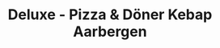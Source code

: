 ---
title: "Deluxe - Pizza & Döner Kebap Aarbergen"
url: /aarbergen/deluxe-pizza-und-doener-kebap-aarbergen/
---